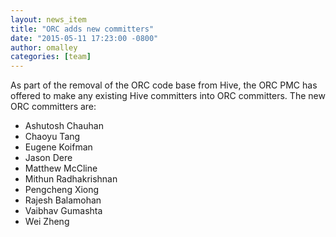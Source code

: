```yaml
---
layout: news_item
title: "ORC adds new committers"
date: "2015-05-11 17:23:00 -0800"
author: omalley
categories: [team]
---
```


As part of the removal of the ORC code base from Hive, the ORC PMC has
offered to make any existing Hive committers into ORC committers. The new ORC
committers are:

* Ashutosh Chauhan
* Chaoyu Tang
* Eugene Koifman
* Jason Dere
* Matthew McCline
* Mithun Radhakrishnan 
* Pengcheng Xiong 
* Rajesh Balamohan
* Vaibhav Gumashta
* Wei Zheng
